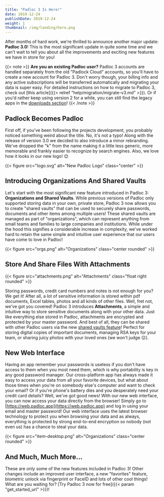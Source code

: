 ```yaml
---
title: "Padloc 3 Is Here!"
date: 2019-12-24
publishDate: 2019-12-24
weight: 1
thumbnail: /img/landing/hero.png
---
```


After months of hard work, we're thrilled to announce another major update:
**Padloc 3.0**! This is the most significant update in quite some time and
we can't wait to tell you about all the improvements and exciting new
features we have in store for you!

{{< note >}}
**Are you an existing Padloc user?** Padloc 3 accounts are handled separately
from the old "Padlock Cloud" accounts, so you'll have to create a new account
for Padloc 3. Don't worry though, your billing info and any active subscriptions
will be transferred automatically and migrating your data is super easy. For
detailed instructions on how to migrate to Padloc 3, check out
[this article]({{< relref "help/migration/migrate-v3.md" >}}). Or if you'd rather keep
using version 2 for a while, you can still find the legacy apps in the [downloads section](/downloads/#legacy)!
{{< /note >}}

## Padlock Becomes Padloc

First off, if you've been following the projects development, you probably noticed
something weird about the title. No, it's not a typo! Along with the release
of version 3.0 we decided to also introduce a minor rebranding. We've dropped the
"k" from the name making it a little less generic, more memorable and frankly easier
to recognize by search engines. Also, we love how it looks in our new logo! 😌

{{< figure src="logo.svg" alt="New Padloc Logo" class="center" >}}

## Introducing Organizations And Shared Vaults

Let's start with the most significant new feature introduced in Padloc 3:
**Organizations and Shared Vaults**. While previous versions of Padloc only
supported storing data in your own, private store, Padloc 3 now allows you to
create "shared vaults" that can be used to securely share passwords, documents
and other items among multiple users! These shared vaults are managed as part
of "organizations", which can represent anything from small teams and
families to large companies and institutions. While under the hood this
signifies a considerable increase in complexity, we've worked hard to retain
the same simple and intuitive user experience that our users have come to love
in Padloc!

{{< figure src="orgs.png" alt="Organizations" class="center rounded" >}}

## Store And Share Files With Attachments

{{< figure src="attachments.png" alt="Attachments" class="float right rounded" >}}

Storing passwords, credit card numbers and notes is not enough for you? We get
it! After all, a lot of sensitive information is stored within pdf documents,
Excel tables, photos and all kinds of other files. Well, fret not, we've
got you covered! Padloc 3 introduces **Attachments**, a simple and intuitive
way to store sensitive documents along with your other data. Just like
everything else stored in Padloc, attachments are encrypted and protected by
your master password. And best of all, they can be shared with other Padloc users
via the new [shared vaults feature](#introducing-organizations-and-shared-vaults)!
Perfect for storing digital copies of important documents, managing RSA keys
for your team, or sharing juicy photos with your loved ones (we won't judge
😉).

## New Web Interface

Having an app remember your passwords is useless if you don't have access to
them when you most need them, which is why portability is key in any good
password manager. Our cross-platform app has always made it easy to access your
data from all your favorite devices, but what about those times when you're on
somebody else's computer and want to check your email? Or if you're phone's
battery dies and you desperately need your credit card details? Well, we've got
good news! With our new web interface, you can now access your data directly
from the browser! Simply go to [https://web.padloc.app](https://web.padloc.app) and log
in using your email and master password! Our web interface uses the latest
browser technology to protect you when browsing your data and as always,
everything is protected by strong end-to-end encryption so nobody (not even us)
has a chance to steal your data.

{{< figure src="item-desktop.png" alt="Organizations" class="center rounded" >}}

## And Much, Much More...

These are only some of the new features included in Padloc 3! Other changes
include an improved user interface, a new "favorites" feature, biometric unlock
via fingerprint or FaceID and lots of other cool things! What are you waiting for?
[Try Padloc 3 now for free]({{< param "get_started_url" >}})!
